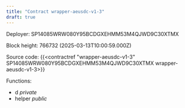 ```yaml
---
title: "Contract wrapper-aeusdc-v1-3"
draft: true
---
```

Deployer: SP14085WRW080Y95BCDGXEHMM53M4QJWD9C30XTMX


 



Block height: 766732 (2025-03-13T10:00:59.000Z)

Source code: {{<contractref "wrapper-aeusdc-v1-3" SP14085WRW080Y95BCDGXEHMM53M4QJWD9C30XTMX wrapper-aeusdc-v1-3>}}

Functions:

* d _private_
* helper _public_

